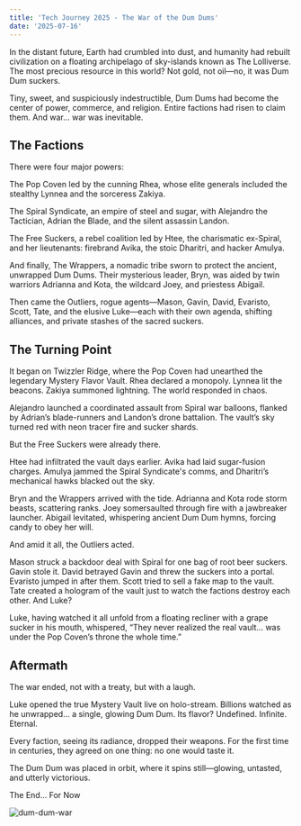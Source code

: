 ```yaml
---
title: 'Tech Journey 2025 - The War of the Dum Dums'
date: '2025-07-16'
---
```


In the distant future, Earth had crumbled into dust, and humanity had rebuilt civilization on a floating archipelago of sky-islands known as The Lolliverse. The most precious resource in this world? Not gold, not oil—no, it was Dum Dum suckers.

Tiny, sweet, and suspiciously indestructible, Dum Dums had become the center of power, commerce, and religion. Entire factions had risen to claim them. And war... war was inevitable.

## The Factions

There were four major powers:

The Pop Coven led by the cunning Rhea, whose elite generals included the stealthy Lynnea and the sorceress Zakiya.

The Spiral Syndicate, an empire of steel and sugar, with Alejandro the Tactician, Adrian the Blade, and the silent assassin Landon.

The Free Suckers, a rebel coalition led by Htee, the charismatic ex-Spiral, and her lieutenants: firebrand Avika, the stoic Dharitri, and hacker Amulya.

And finally, The Wrappers, a nomadic tribe sworn to protect the ancient, unwrapped Dum Dums. Their mysterious leader, Bryn, was aided by twin warriors Adrianna and Kota, the wildcard Joey, and priestess Abigail.

Then came the Outliers, rogue agents—Mason, Gavin, David, Evaristo, Scott, Tate, and the elusive Luke—each with their own agenda, shifting alliances, and private stashes of the sacred suckers.

## The Turning Point

It began on Twizzler Ridge, where the Pop Coven had unearthed the legendary Mystery Flavor Vault. Rhea declared a monopoly. Lynnea lit the beacons. Zakiya summoned lightning. The world responded in chaos.

Alejandro launched a coordinated assault from Spiral war balloons, flanked by Adrian’s blade-runners and Landon’s drone battalion. The vault’s sky turned red with neon tracer fire and sucker shards.

But the Free Suckers were already there.

Htee had infiltrated the vault days earlier. Avika had laid sugar-fusion charges. Amulya jammed the Spiral Syndicate's comms, and Dharitri’s mechanical hawks blacked out the sky.

Bryn and the Wrappers arrived with the tide. Adrianna and Kota rode storm beasts, scattering ranks. Joey somersaulted through fire with a jawbreaker launcher. Abigail levitated, whispering ancient Dum Dum hymns, forcing candy to obey her will.

And amid it all, the Outliers acted.

Mason struck a backdoor deal with Spiral for one bag of root beer suckers. Gavin stole it. David betrayed Gavin and threw the suckers into a portal. Evaristo jumped in after them. Scott tried to sell a fake map to the vault. Tate created a hologram of the vault just to watch the factions destroy each other. And Luke?

Luke, having watched it all unfold from a floating recliner with a grape sucker in his mouth, whispered, “They never realized the real vault… was under the Pop Coven’s throne the whole time.”

## Aftermath

The war ended, not with a treaty, but with a laugh.

Luke opened the true Mystery Vault live on holo-stream. Billions watched as he unwrapped… a single, glowing Dum Dum. Its flavor? Undefined. Infinite. Eternal.

Every faction, seeing its radiance, dropped their weapons. For the first time in centuries, they agreed on one thing: no one would taste it.

The Dum Dum was placed in orbit, where it spins still—glowing, untasted, and utterly victorious.

The End... For Now

![dum-dum-war](/images/dum-dum-war.png)